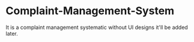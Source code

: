 # Complaint-Management-System
It is a complaint management systematic without UI designs it'll be added later.
